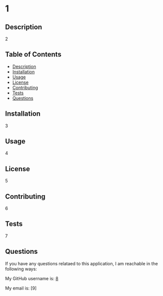 # 1

## Description

2

## Table of Contents

- [Description](#description)
- [Installation](#installation)
- [Usage](#usage)
- [License](#license)
- [Contributing](#contributing)
- [Tests](#tests)
- [Questions](#questions)

## Installation

3

## Usage

4

## License

5

## Contributing

6

## Tests

7

## Questions

If you have any questions relataed to this application, I am reachable in the following ways:

My GitHub username is: [8](https://github.com/8)

My email is: [9]

